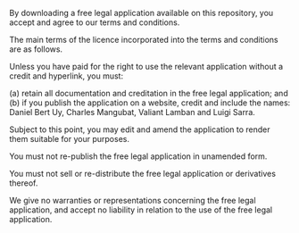 By downloading a free legal application available on this repository, you accept and agree to our terms and conditions.

The main terms of the licence incorporated into the terms and conditions are as follows.

Unless you have paid for the right to use the relevant application without a credit and hyperlink, you must: 

(a) retain all documentation and creditation in the free legal application; and 
(b) if you publish the application on a website, credit and include the names: Daniel Bert Uy, Charles Mangubat, Valiant Lamban and Luigi Sarra.

Subject to this point, you may edit and amend the application to render them suitable for your purposes.

You must not re-publish the free legal application in unamended form.

You must not sell or re-distribute the free legal application or derivatives thereof.

We give no warranties or representations concerning the free legal application, and accept no liability in relation to the use of the free legal application.

